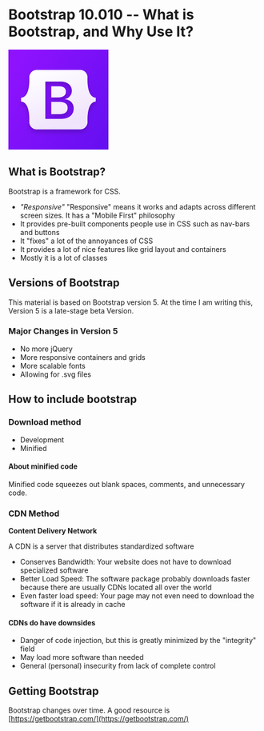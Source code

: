 # Bootstrap 10.010 -- What is Bootstrap, and Why Use It?

![Bootstrap Logo](htmlExamples/images/bootstrap5.png)

## What is Bootstrap?

Bootstrap is a framework for CSS.

* *"Responsive"* "Responsive" means it works and adapts across different screen sizes.  It has a "Mobile First" philosophy
* It provides pre-built components people use in CSS such as nav-bars and buttons
* It "fixes" a lot of the annoyances of CSS
* It provides a lot of nice features like grid layout and containers
* Mostly it is a lot of classes

## Versions of Bootstrap

This material is based on Bootstrap version 5.  At the time I am writing this, Version 5 is a late-stage beta Version.

### Major Changes in Version 5

* No more jQuery
* More responsive containers and grids
* More scalable fonts
* Allowing for .svg files

## How to include bootstrap

### Download method

* Development
* Minified

#### About minified code

Minified code squeezes out blank spaces, comments, and unnecessary code.  

### CDN Method

**Content Delivery Network**

A CDN is a server that distributes standardized software

* Conserves Bandwidth: Your website does not have to download specialized software
* Better Load Speed: The software package probably downloads faster because there are usually CDNs located all over the world
* Even faster load speed:  Your page may not even need to download the software if it is already in cache

#### CDNs do have downsides

* Danger of code injection, but this is greatly minimized by the "integrity" field
* May load more software than needed
* General (personal) insecurity from lack of complete control

## Getting Bootstrap

Bootstrap changes over time. A good resource is [https://getbootstrap.com/](https://getbootstrap.com/) 